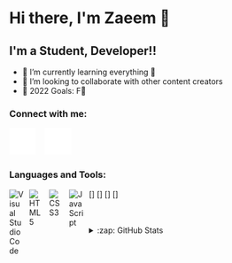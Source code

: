 # Hi there, I'm Zaeem 👋 

## I'm a Student, Developer!!

- 🌱 I’m currently learning everything 🤣
- 👯 I’m looking to collaborate with other content creators
- 🥅 2022 Goals: F🤣

### Connect with me:
[![website](./img/twitter-dark.svg)](https://twitter.com/sup_boiiii)
&nbsp;&nbsp;
[![website](./img/linkedin-dark.svg)](https://www.linkedin.com/in/zaeem-ali-1b6246174/)

### Languages and Tools:

[<img align="left" alt="Visual Studio Code" width="26px" src="https://cdn.jsdelivr.net/gh/devicons/devicon/icons/vscode/vscode-original.svg" style="padding-right:10px;" />]
[<img align="left" alt="HTML5" width="26px" src="https://cdn.jsdelivr.net/gh/devicons/devicon/icons/html5/html5-original.svg" style="padding-right:10px;" />]
[<img align="left" alt="CSS3" width="26px" src="https://cdn.jsdelivr.net/gh/devicons/devicon/icons/css3/css3-original.svg" style="padding-right:10px;" />]
[<img align="left" alt="JavaScript" width="26px" src="https://cdn.jsdelivr.net/gh/devicons/devicon/icons/javascript/javascript-original.svg" style="padding-right:10px;" />]

<br />
<br />




<details>
  <summary>:zap: GitHub Stats</summary>

  <img align="left" alt="Zaeem's GitHub Stats" src="https://github-readme-stats.vercel.app/api?username=zaeemali272&show_icons=true&hide_border=false&title_color=ff652f&icon_color=FFE400&bg_color=09131B&text_color=ffffff&border_color=0c1a25" />

</details>
